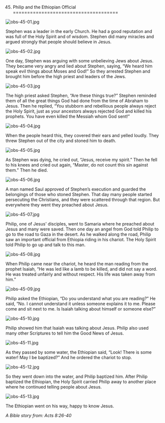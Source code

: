 45. Philip and the Ethiopian Official
=====================================

![obs-45-01.jpg](/var/www/vhosts/door43.org/httpdocs/data/gitrepo/media/en/obs/obs-45-01.jpg "obs-45-01.jpg")

Stephen was a leader in the early Church. He had a good reputation and
was full of the Holy Spirit and of wisdom. Stephen did many miracles and
argued strongly that people should believe in Jesus.

![obs-45-02.jpg](/var/www/vhosts/door43.org/httpdocs/data/gitrepo/media/en/obs/obs-45-02.jpg "obs-45-02.jpg")

One day, Stephen was arguing with some unbelieving Jews about Jesus.
They became very angry and lied about Stephen, saying, “We heard him
speak evil things about Moses and God!” So they arrested Stephen and
brought him before the high priest and leaders of the Jews.

![obs-45-03.jpg](/var/www/vhosts/door43.org/httpdocs/data/gitrepo/media/en/obs/obs-45-03.jpg "obs-45-03.jpg")

The high priest asked Stephen, “Are these things true?” Stephen reminded
them of all the great things God had done from the time of Abraham to
Jesus. Then he replied, “You stubborn and rebellious people always
reject the Holy Spirit, just as your ancestors always rejected God and
killed his prophets. You have even killed the Messiah whom God sent!”

![obs-45-04.jpg](/var/www/vhosts/door43.org/httpdocs/data/gitrepo/media/en/obs/obs-45-04.jpg "obs-45-04.jpg")

When the people heard this, they covered their ears and yelled loudly.
They threw Stephen out of the city and stoned him to death.

![obs-45-05.jpg](/var/www/vhosts/door43.org/httpdocs/data/gitrepo/media/en/obs/obs-45-05.jpg "obs-45-05.jpg")

As Stephen was dying, he cried out, “Jesus, receive my spirit.” Then he
fell to his knees and cried out again, “Master, do not count this sin
against them.” Then he died.

![obs-45-06.jpg](/var/www/vhosts/door43.org/httpdocs/data/gitrepo/media/en/obs/obs-45-06.jpg "obs-45-06.jpg")

A man named Saul approved of Stephen’s execution and guarded the
belongings of those who stoned Stephen. That day many people started
persecuting the Christians, and they were scattered through that region.
But everywhere they went they preached about Jesus.

![obs-45-07.jpg](/var/www/vhosts/door43.org/httpdocs/data/gitrepo/media/en/obs/obs-45-07.jpg "obs-45-07.jpg")

Philip, one of Jesus' disciples, went to Samaria where he preached about
Jesus and many were saved. Then one day an angel from God told Philip to
go to the road to Gaza in the desert. As he walked along the road,
Philip saw an important official from Ethiopia riding in his chariot.
The Holy Spirit told Philip to go up and talk to this man.

![obs-45-08.jpg](/var/www/vhosts/door43.org/httpdocs/data/gitrepo/media/en/obs/obs-45-08.jpg "obs-45-08.jpg")

When Philip came near the chariot, he heard the man reading from the
prophet Isaiah, “He was led like a lamb to be killed, and did not say a
word. He was treated unfairly and without respect. His life was taken
away from him.”

![obs-45-09.jpg](/var/www/vhosts/door43.org/httpdocs/data/gitrepo/media/en/obs/obs-45-09.jpg "obs-45-09.jpg")

Philip asked the Ethiopian, “Do you understand what you are reading?” He
said, “No. I cannot understand it unless someone explains it to me.
Please come and sit next to me. Is Isaiah talking about himself or
someone else?”

![obs-45-10.jpg](/var/www/vhosts/door43.org/httpdocs/data/gitrepo/media/en/obs/obs-45-10.jpg "obs-45-10.jpg")

Philip showed him that Isaiah was talking about Jesus. Philip also used
many other Scriptures to tell him the Good News of Jesus.

![obs-45-11.jpg](/var/www/vhosts/door43.org/httpdocs/data/gitrepo/media/en/obs/obs-45-11.jpg "obs-45-11.jpg")

As they passed by some water, the Ethiopian said, “Look! There is some
water! May I be baptized?” And he ordered the chariot to stop.

![obs-45-12.jpg](/var/www/vhosts/door43.org/httpdocs/data/gitrepo/media/en/obs/obs-45-12.jpg "obs-45-12.jpg")

So they went down into the water, and Philip baptized him. After Philip
baptized the Ethiopian, the Holy Spirit carried Philip away to another
place where he continued telling people about Jesus.

![obs-45-13.jpg](/var/www/vhosts/door43.org/httpdocs/data/gitrepo/media/en/obs/obs-45-13.jpg "obs-45-13.jpg")

The Ethiopian went on his way, happy to know Jesus.

*A Bible story from: Acts 8:26-40*
